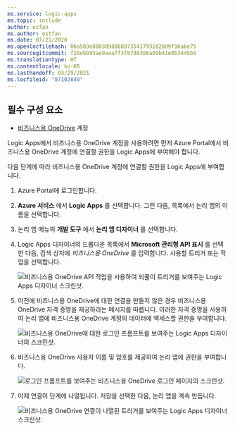 ```yaml
---
ms.service: logic-apps
ms.topic: include
author: ecfan
ms.author: estfan
ms.date: 07/21/2020
ms.openlocfilehash: 06a503e800309d8689735417931820d9f16a6e75
ms.sourcegitcommit: f28ebb95ae9aaaff3f87d8388a09b41e0b3445b5
ms.translationtype: HT
ms.contentlocale: ko-KR
ms.lasthandoff: 03/29/2021
ms.locfileid: "87102840"
---
```

## <a name="prerequisites"></a>필수 구성 요소

* [비즈니스용 OneDrive](https://OneDrive.com) 계정 

Logic Apps에서 비즈니스용 OneDrive 계정을 사용하려면 먼저 Azure Portal에서 비즈니스용 OneDrive 계정에 연결할 권한을 Logic Apps에 부여해야 합니다.

다음 단계에 따라 비즈니스용 OneDrive 계정에 연결할 권한을 Logic Apps에 부여합니다.  

1. Azure Portal에 로그인합니다. 

1. **Azure 서비스** 에서 **Logic Apps** 를 선택합니다. 그런 다음, 목록에서 논리 앱의 이름을 선택합니다.

1. 논리 앱 메뉴의 **개발 도구** 에서 **논리 앱 디자이너** 를 선택합니다.

1. Logic Apps 디자이너의 드롭다운 목록에서 **Microsoft 관리형 API 표시** 를 선택한 다음, 검색 상자에 *비즈니스용 OneDrive* 를 입력합니다. 사용할 트리거 또는 작업을 선택합니다.  

   ![비즈니스용 OneDrive API 작업을 사용하여 되풀이 트리거를 보여주는 Logic Apps 디자이너 스크린샷.](./media/connectors-create-api-onedriveforbusiness/onedriveforbusiness-1.png)

2. 이전에 비즈니스용 OneDrive에 대한 연결을 만들지 않은 경우 비즈니스용 OneDrive 자격 증명을 제공하라는 메시지를 따릅니다. 이러한 자격 증명을 사용하여 논리 앱에 비즈니스용 OneDrive 계정의 데이터에 액세스할 권한을 부여합니다.  

   ![비즈니스용 OneDrive에 대한 로그인 프롬프트를 보여주는 Logic Apps 디자이너의 스크린샷.](./media/connectors-create-api-onedriveforbusiness/onedriveforbusiness-2.png)

3. 비즈니스용 OneDrive 사용자 이름 및 암호를 제공하여 논리 앱에 권한을 부여합니다.  

   ![로그인 프롬프트를 보여주는 비즈니스용 OneDrive 로그인 페이지의 스크린샷.](./media/connectors-create-api-onedriveforbusiness/onedriveforbusiness-3.png)   

4. 이제 연결이 단계에 나열됩니다. 저장을 선택한 다음, 논리 앱을 계속 만듭니다. 

   ![비즈니스용 OneDrive 연결이 나열된 트리거를 보여주는 Logic Apps 디자이너 스크린샷.](./media/connectors-create-api-onedriveforbusiness/onedriveforbusiness-4.png)   
